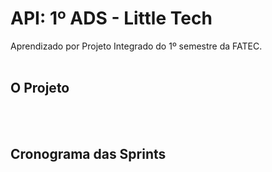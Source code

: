 # API: 1º ADS - Little Tech

Aprendizado por Projeto Integrado do 1º semestre da FATEC.
<br>
<br>
<h2> O Projeto</h2>
<br>
<br>
<h2>Cronograma das Sprints</h2>
